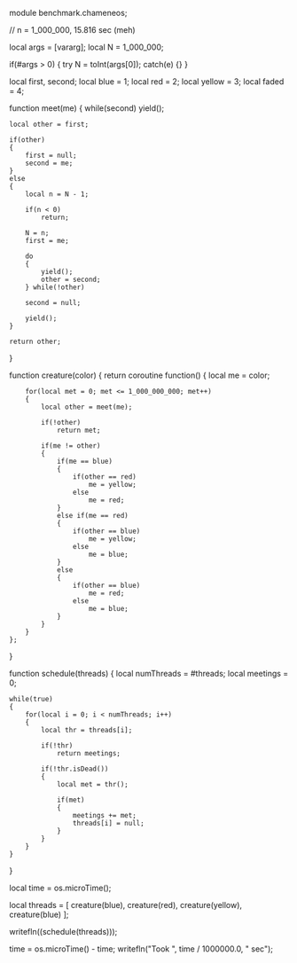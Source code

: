 module benchmark.chameneos;

// n = 1_000_000, 15.816 sec (meh)

local args = [vararg];
local N = 1_000_000;

if(#args > 0)
{
	try
		N = toInt(args[0]);
	catch(e) {}
}

local first, second;
local blue = 1;
local red = 2;
local yellow = 3;
local faded = 4;

function meet(me)
{
	while(second)
		yield();

	local other = first;

	if(other)
	{
		first = null;
		second = me;
	}
	else
	{
		local n = N - 1;

		if(n < 0)
			return;

		N = n;
		first = me;

		do
		{
			yield();
			other = second;
		} while(!other)

		second = null;

		yield();
	}

	return other;
}

function creature(color)
{
	return coroutine function()
	{
		local me = color;

		for(local met = 0; met <= 1_000_000_000; met++)
		{
			local other = meet(me);

			if(!other)
				return met;

			if(me != other)
			{
				if(me == blue)
				{
					if(other == red)
						me = yellow;
					else
						me = red;
				}
				else if(me == red)
				{
					if(other == blue)
						me = yellow;
					else
						me = blue;
				}
				else
				{
					if(other == blue)
						me = red;
					else
						me = blue;
				}
			}
		}
	};
}

function schedule(threads)
{
	local numThreads = #threads;
	local meetings = 0;

	while(true)
	{
		for(local i = 0; i < numThreads; i++)
		{
			local thr = threads[i];

			if(!thr)
				return meetings;

			if(!thr.isDead())
			{
				local met = thr();
	
				if(met)
				{
					meetings += met;
					threads[i] = null;
				}
			}
		}
	}
}

local time = os.microTime();

local threads =
[
	creature(blue),
	creature(red),
	creature(yellow),
	creature(blue)
];

writefln((schedule(threads)));

time = os.microTime() - time;
writefln("Took ", time / 1000000.0, " sec");